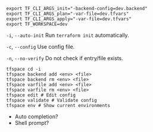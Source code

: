 ```
export TF_CLI_ARGS_init="-backend-config=dev.backend"
export TF_CLI_ARGS_plan="-var-file=dev.tfvars"
export TF_CLI_ARGS_apply="-var-file=dev.tfvars"
export TF_WORKSPACE=dev
```

`-i`, `--auto-init` Run `terraform init` automatically.

`-c`, `--config` Use config file.

`-n`, `--no-verify` Do not check if entry/file exists.

```
tfspace cd -i
tfspace backend add <env> <file>
tfspace backend rm <env> <file>
tfspace varfile add <env> <file>
tfspace varfile rm <env> <file>
tfspace edit # Edit config
tfspace validate # Validate config
tfspace env # Show current environments
```

- Auto completion?
- Shell prompt?
